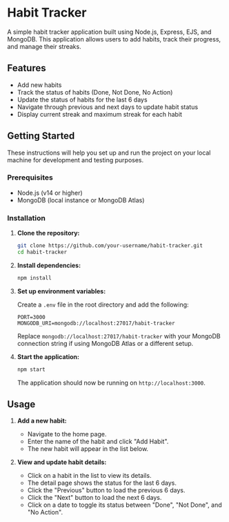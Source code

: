# Habit Tracker

A simple habit tracker application built using Node.js, Express, EJS, and MongoDB. This application allows users to add habits, track their progress, and manage their streaks.

## Features

- Add new habits
- Track the status of habits (Done, Not Done, No Action)
- Update the status of habits for the last 6 days
- Navigate through previous and next days to update habit status
- Display current streak and maximum streak for each habit

## Getting Started

These instructions will help you set up and run the project on your local machine for development and testing purposes.

### Prerequisites

- Node.js (v14 or higher)
- MongoDB (local instance or MongoDB Atlas)

### Installation

1. **Clone the repository:**

    ```sh
    git clone https://github.com/your-username/habit-tracker.git
    cd habit-tracker
    ```

2. **Install dependencies:**

    ```sh
    npm install
    ```

3. **Set up environment variables:**

    Create a `.env` file in the root directory and add the following:

    ```env
    PORT=3000
    MONGODB_URI=mongodb://localhost:27017/habit-tracker
    ```

    Replace `mongodb://localhost:27017/habit-tracker` with your MongoDB connection string if using MongoDB Atlas or a different setup.

4. **Start the application:**

    ```sh
    npm start
    ```

    The application should now be running on `http://localhost:3000`.

## Usage

1. **Add a new habit:**

   - Navigate to the home page.
   - Enter the name of the habit and click "Add Habit".
   - The new habit will appear in the list below.

2. **View and update habit details:**

   - Click on a habit in the list to view its details.
   - The detail page shows the status for the last 6 days.
   - Click the "Previous" button to load the previous 6 days.
   - Click the "Next" button to load the next 6 days.
   - Click on a date to toggle its status between "Done", "Not Done", and "No Action".



